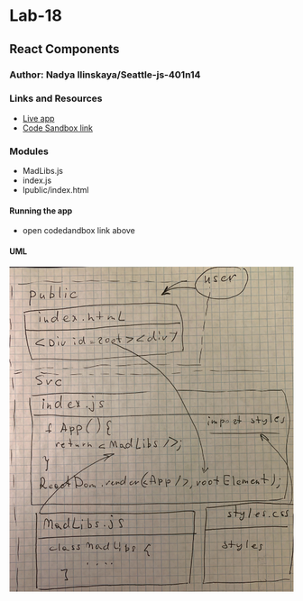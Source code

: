 # Lab-18

## React Components

### Author: Nadya Ilinskaya/Seattle-js-401n14

### Links and Resources

- [Live app](https://qzuon.csb.app/)
- [Code Sandbox link](https://codesandbox.io/s/wizardly-lamarr-qzuon)

### Modules

- MadLibs.js
- index.js
- lpublic/index.html

#### Running the app

- open codedandbox link above

#### UML

![ UML](/assets/lab-18-uml.jpg)
